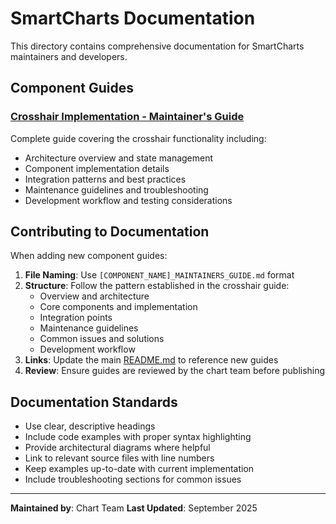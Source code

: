 # SmartCharts Documentation

This directory contains comprehensive documentation for SmartCharts maintainers and developers.

## Component Guides

### [Crosshair Implementation - Maintainer's Guide](CROSSHAIR_MAINTAINERS_GUIDE.md)
Complete guide covering the crosshair functionality including:
- Architecture overview and state management
- Component implementation details
- Integration patterns and best practices
- Maintenance guidelines and troubleshooting
- Development workflow and testing considerations

## Contributing to Documentation

When adding new component guides:

1. **File Naming**: Use `[COMPONENT_NAME]_MAINTAINERS_GUIDE.md` format
2. **Structure**: Follow the pattern established in the crosshair guide:
   - Overview and architecture
   - Core components and implementation
   - Integration points
   - Maintenance guidelines
   - Common issues and solutions
   - Development workflow
3. **Links**: Update the main [README.md](../README.md) to reference new guides
4. **Review**: Ensure guides are reviewed by the chart team before publishing

## Documentation Standards

- Use clear, descriptive headings
- Include code examples with proper syntax highlighting
- Provide architectural diagrams where helpful
- Link to relevant source files with line numbers
- Keep examples up-to-date with current implementation
- Include troubleshooting sections for common issues

---

**Maintained by**: Chart Team
**Last Updated**: September 2025